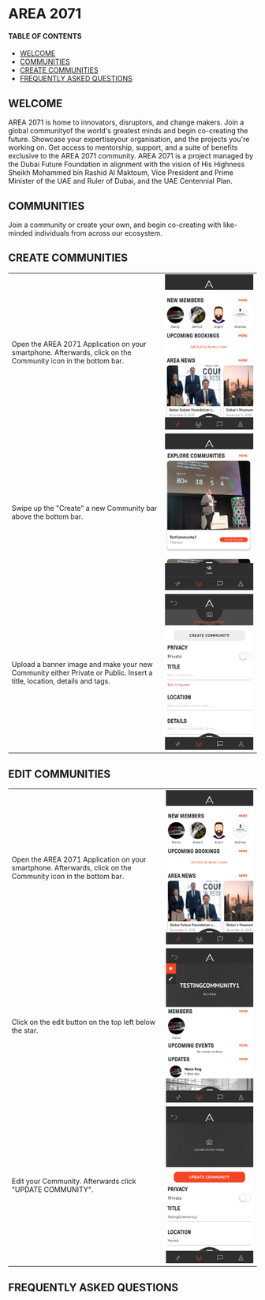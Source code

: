 # AREA 2071
#### TABLE OF CONTENTS
* [WELCOME](#welcome)
* [COMMUNITIES](#communities)
* [CREATE COMMUNITIES](#create-communities)
* [FREQUENTLY ASKED QUESTIONS](#frequently-asked-questions)

## WELCOME

AREA 2071 is home to innovators, disruptors, and change makers. 
Join a global communityof the world's greatest minds and begin co-creating the future. Showcase your expertiseyour organisation, and the projects you're working on. 
Get access to mentorship, support, and a suite of benefits exclusive to the AREA 2071 community. 
AREA 2071 is a project managed by the Dubai Future Foundation in alignment with the vision of His Highness Sheikh Mohammed bin Rashid Al Maktoum, Vice President and Prime Minister of the UAE and Ruler of Dubai, and the UAE Centennial Plan.

## COMMUNITIES

Join a community or create your own, and begin co-creating with like-minded individuals from across our ecosystem.

## CREATE COMMUNITIES

|||
| ------------- |:-------------:|  
| Open the AREA 2071 Application on your smartphone. Afterwards, click on the Community icon in the bottom bar.  | ![Create Community 1](createcommunity01.JPG)|  
| Swipe up the "Create" a new Community bar above the bottom bar.  | ![Create Community 2](createcommunity02.JPG)|  
| Upload a banner image and make your new Community either Private or Public. Insert a title, location, details and tags.  | ![Create Community 3](createcommunity03.JPG)|

## EDIT COMMUNITIES 

|||
| ------------- |:-------------:|  
| Open the AREA 2071 Application on your smartphone. Afterwards, click on the Community icon in the bottom bar.  | ![Create Community 1](createcommunity01.JPG)|
| Click on the edit button on the top left below the star. | ![Edit Community 1](editcommunity01.JPG)|  
| Edit your Community. Afterwards click "UPDATE COMMUNITY".  | ![Edit Community 2](editcommunity02.JPG)|  




## FREQUENTLY ASKED QUESTIONS
